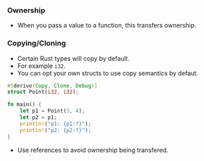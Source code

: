 ### Ownership

- When you pass a value to a function, this transfers ownership.

### Copying/Cloning

- Certain Rust types will copy by default.
- For example `i32`.
- You can opt your own structs to use copy semantics by defaut.

```rust
#[derive(Copy, Clone, Debug)]
struct Point(i32, i32);

fn main() {
    let p1 = Point(3, 4);
    let p2 = p1;
    println!("p1: {p1:?}");
    println!("p2: {p2:?}");
}
```

- Use references to avoid ownership being transfered.

